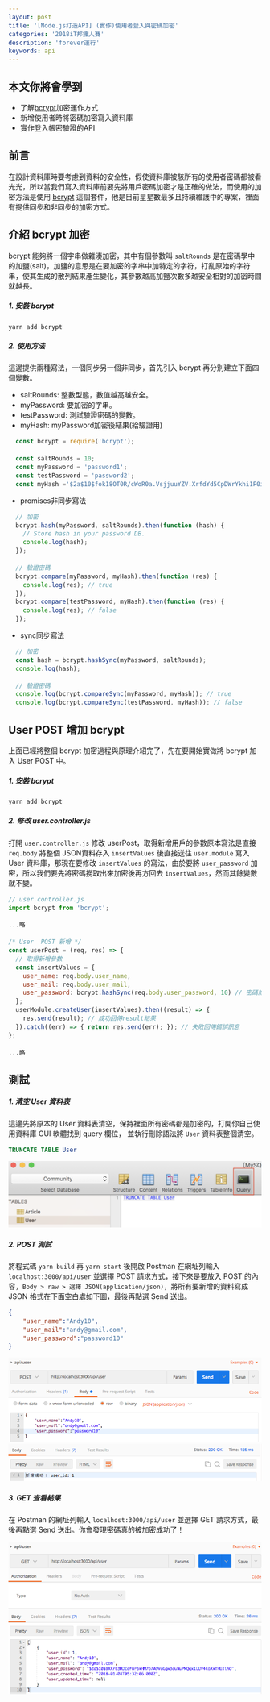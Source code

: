 ```yaml
---
layout: post
title: '[Node.js打造API] (實作)使用者登入與密碼加密'
categories: '2018iT邦鐵人賽'
description: 'forever運行'
keywords: api
---
```


## 本文你將會學到
- 了解[bcrypt](https://github.com/kelektiv/node.bcrypt.js)加密運作方式
- 新增使用者時將密碼加密寫入資料庫
- 實作登入帳密驗證的API

## 前言
在設計資料庫時要考慮到資料的安全性，假使資料庫被駭所有的使用者密碼都被看光光，所以當我們寫入資料庫前要先將用戶密碼加密才是正確的做法，而使用的加密方法是使用 [bcrypt](https://github.com/kelektiv/node.bcrypt.js) 這個套件，他是目前星星數最多且持續維護中的專案，裡面有提供同步和非同步的加密方式。

## 介紹 bcrypt 加密
bcrypt 能夠將一個字串做雜湊加密，其中有個參數叫 `saltRounds` 是在密碼學中的加鹽(salt)，加鹽的意思是在要加密的字串中加特定的字符，打亂原始的字符串，使其生成的散列結果產生變化，其參數越高加鹽次數多越安全相對的加密時間就越長。

##### 1. 安裝 bcrypt

```bash
yarn add bcrypt
```

##### 2. 使用方法
這邊提供兩種寫法，一個同步另一個非同步，首先引入 bcrypt 再分別建立下面四個變數。
- saltRounds: 整數型態，數值越高越安全。
- myPassword: 要加密的字串。
- testPassword: 測試驗證密碼的變數。
- myHash: myPassword加密後結果(給驗證用)

```js
  const bcrypt = require('bcrypt');
  
  const saltRounds = 10;
  const myPassword = 'password1';
  const testPassword = 'password2';
  const myHash ='$2a$10$fok18OT0R/cWoR0a.VsjjuuYZV.XrfdYd5CpDWrYkhi1F0i8ABp6e'; // myPassword加密後結果(驗證用)
```

- promises非同步寫法

```js
  // 加密
  bcrypt.hash(myPassword, saltRounds).then(function (hash) {
    // Store hash in your password DB.
    console.log(hash);
  });

  // 驗證密碼
  bcrypt.compare(myPassword, myHash).then(function (res) {
    console.log(res); // true
  });
  bcrypt.compare(testPassword, myHash).then(function (res) {
    console.log(res); // false
  });
```

- sync同步寫法

```js
  // 加密
  const hash = bcrypt.hashSync(myPassword, saltRounds);
  console.log(hash);

  // 驗證密碼
  console.log(bcrypt.compareSync(myPassword, myHash)); // true
  console.log(bcrypt.compareSync(testPassword, myHash)); // false
```

## User POST 增加 bcrypt
上面已經將整個 bcrypt 加密過程與原理介紹完了，先在要開始實做將 bcrypt 加入 User POST 中。

##### 1. 安裝 bcrypt

```bash
yarn add bcrypt
```

##### 2. 修改 user.controller.js
打開 `user.controller.js` 修改 userPost，取得新增用戶的參數原本寫法是直接 `req.body` 將整個 JSON資料存入 `insertValues` 後直接送往 `user.module` 寫入 User 資料庫，那現在要修改 `insertValues` 的寫法，由於要將 `user_password` 加密，所以我們要先將密碼撈取出來加密後再方回去 `insertValues`，然而其餘變數就不變。

```js
// user.controller.js
import bcrypt from 'bcrypt';

...略

/* User  POST 新增 */
const userPost = (req, res) => {
  // 取得新增參數
  const insertValues = {
    user_name: req.body.user_name,
    user_mail: req.body.user_mail,
    user_password: bcrypt.hashSync(req.body.user_password, 10) // 密碼加密
  };
  userModule.createUser(insertValues).then((result) => {
    res.send(result); // 成功回傳result結果
  }).catch((err) => { return res.send(err); }); // 失敗回傳錯誤訊息
};

...略
```

## 測試

##### 1. 清空 User 資料表
這邊先將原本的 User 資料表清空，保持裡面所有密碼都是加密的，打開你自己使用資料庫 GUI 軟體找到 query 欄位， 並執行刪除語法將 `User` 資料表整個清空。

```sql
TRUNCATE TABLE User
```

<img src="/images/posts/it2018/img1070108-1.png">

##### 2. POST 測試
將程式碼 `yarn build` 再 `yarn start` 後開啟 Postman 在網址列輸入 `localhost:3000/api/user` 並選擇 POST 請求方式，接下來是要放入 POST 的內容，`Body > raw > 選擇 JSON(application/json)`，將所有要新增的資料寫成 JSON 格式在下面空白處如下圖，最後再點選 Send 送出。

```json
{
	"user_name":"Andy10",
	"user_mail":"andy@gmail.com",
	"user_password":"password10"
}
```

<img src="/images/posts/it2018/img1070108-2.png">
<img src="/images/posts/it2018/img1070108-3.png">

##### 3. GET 查看結果
在 Postman 的網址列輸入 `localhost:3000/api/user` 並選擇 GET 請求方式，最後再點選 Send 送出。你會發現密碼真的被加密成功了！

<img src="/images/posts/it2018/img1070108-4.png">
